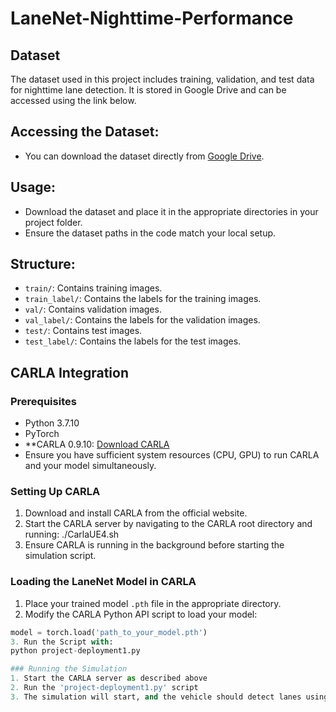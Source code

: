 # LaneNet-Nighttime-Performance

## Dataset
The dataset used in this project includes training, validation, and test data for nighttime lane detection. It is stored in Google Drive and can be accessed using the link below.

## Accessing the Dataset:
- You can download the dataset directly from [Google Drive](https://drive.google.com/drive/folders/11rHYcyQ0ZAZlAGV92FGSUXgOj3Mojnf1?usp=sharing).

## Usage:
- Download the dataset and place it in the appropriate directories in your project folder.
- Ensure the dataset paths in the code match your local setup.

## Structure:
- `train/`: Contains training images.
- `train_label/`: Contains the labels for the training images.
- `val/`: Contains validation images.
- `val_label/`: Contains the labels for the validation images.
- `test/`: Contains test images.
- `test_label/`: Contains the labels for the test images.

## CARLA Integration

### Prerequisites
- Python 3.7.10
- PyTorch
- **CARLA 0.9.10: [Download CARLA](https://carla.org/)
- Ensure you have sufficient system resources (CPU, GPU) to run CARLA and your model simultaneously.

### Setting Up CARLA
1. Download and install CARLA from the official website.
2. Start the CARLA server by navigating to the CARLA root directory and running:
 ./CarlaUE4.sh
3. Ensure CARLA is running in the background before starting the simulation script.

### Loading the LaneNet Model in CARLA
1. Place your trained model `.pth` file in the appropriate directory.
2. Modify the CARLA Python API script to load your model:
```python
model = torch.load('path_to_your_model.pth')
3. Run the Script with:
python project-deployment1.py

### Running the Simulation
1. Start the CARLA server as described above
2. Run the 'project-deployment1.py' script
3. The simulation will start, and the vehicle should detect lanes using the loaded LaneNet model.
